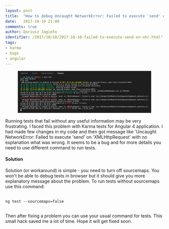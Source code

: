```yaml
---
layout: post
title:  "How to debug Uncaught NetworkError: Failed to execute 'send' on 'XMLHttpRequest' in Karma tests"
date:   2017-10-10 21:00
comments: true
author: Dariusz Jagieło
identifier: /2017/10/10/2017-10-10-failed-to-execute-send-on-xhr.html"
tags:
- karma
- bugs
- angular
---
```

<figure class="aligncenter">
    <img src="images/posts/10_10_2017/1.PNG" />
</figure>

Running tests that fail without any useful information may be very frustrating. I faced this problem with Karma tests for Angular 4 application. I had made few changes in my code and then got message like 'Uncaught NetworkError: Failed to execute 'send' on 'XMLHttpRequest' with no explanation what was wrong. It seems to be a bug and for more details you need to use different command to run tests.

<!--more-->
<div class="more"></div>

#### Solution
Solution (or workaround) is simple - you need to turn off sourcemaps. You won't be able to debug tests in browser but it should give you more explanatory message about the problem. To run tests without sourcemaps use this command:

<pre>
<code class="language-bash">
ng test --sourcemaps=false
</code>
</pre>

Then after fixing a problem you can use your usual command for tests. This small hack saved me a lot of time. Hope it will get fixed soon.
